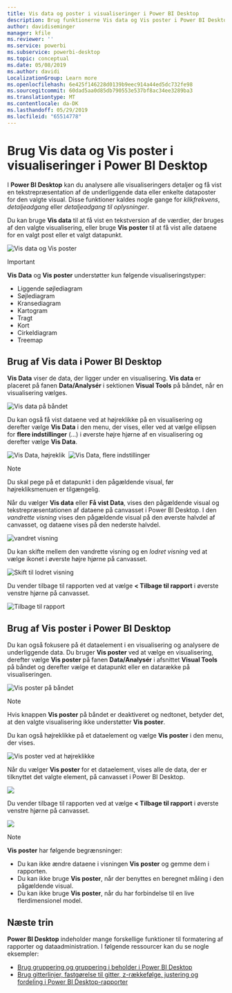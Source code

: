 ```yaml
---
title: Vis data og poster i visualiseringer i Power BI Desktop
description: Brug funktionerne Vis data og Vis poster i Power BI Desktop til at analysere oplysninger
author: davidiseminger
manager: kfile
ms.reviewer: ''
ms.service: powerbi
ms.subservice: powerbi-desktop
ms.topic: conceptual
ms.date: 05/08/2019
ms.author: davidi
LocalizationGroup: Learn more
ms.openlocfilehash: 6e425f146228d0139b9eec914a44ed5dc732fe98
ms.sourcegitcommit: 60dad5aa0d85db790553e537bf8ac34ee3289ba3
ms.translationtype: MT
ms.contentlocale: da-DK
ms.lasthandoff: 05/29/2019
ms.locfileid: "65514778"
---
```

# <a name="use-see-data-and-see-records-in-power-bi-desktop"></a>Brug Vis data og Vis poster i visualiseringer i Power BI Desktop
I **Power BI Desktop** kan du analysere alle visualiseringers detaljer og få vist en tekstrepræsentation af de underliggende data eller enkelte dataposter for den valgte visual. Disse funktioner kaldes nogle gange for *klikfrekvens*, *detaljeadgang* eller *detaljeadgang til oplysninger*.

Du kan bruge **Vis data** til at få vist en tekstversion af de værdier, der bruges af den valgte visualisering, eller bruge **Vis poster** til at få vist alle dataene for en valgt post eller et valgt datapunkt. 

![Vis data og Vis poster](media/desktop-see-data-see-records/see-data-record.png)

>[!IMPORTANT]
>**Vis Data** og **Vis poster** understøtter kun følgende visualiseringstyper:
>  - Liggende søjlediagram
>  - Søjlediagram
>  - Kransediagram
>  - Kartogram
>  - Tragt
>  - Kort
>  - Cirkeldiagram
>  - Treemap

## <a name="use-see-data-in-power-bi-desktop"></a>Brug af Vis data i Power BI Desktop

**Vis Data** viser de data, der ligger under en visualisering. **Vis data** er placeret på fanen **Data/Analysér** i sektionen **Visual Tools** på båndet, når en visualisering vælges.

![Vis data på båndet](media/desktop-see-data-see-records/see-data1.png)

Du kan også få vist dataene ved at højreklikke på en visualisering og derefter vælge **Vis Data** i den menu, der vises, eller ved at vælge ellipsen for **flere indstillinger** (...) i øverste højre hjørne af en visualisering og derefter vælge **Vis Data**.

![Vis Data, højreklik](media/desktop-see-data-see-records/see-data2.png)&nbsp;&nbsp;![Vis Data, flere indstillinger](media/desktop-see-data-see-records/see-data3.png)

> [!NOTE]
> Du skal pege på et datapunkt i den pågældende visual, før højrekliksmenuen er tilgængelig.

Når du vælger **Vis data** eller **Få vist Data**, vises den pågældende visual og tekstrepræsentationen af dataene på canvasset i Power BI Desktop. I den *vandrette visning* vises den pågældende visual på den øverste halvdel af canvasset, og dataene vises på den nederste halvdel. 

![vandret visning](media/desktop-see-data-see-records/see-data4a.png)

Du kan skifte mellem den vandrette visning og en *lodret visning* ved at vælge ikonet i øverste højre hjørne på canvasset.

![Skift til lodret visning](media/desktop-see-data-see-records/see-data4.png)

Du vender tilbage til rapporten ved at vælge **< Tilbage til rapport** i øverste venstre hjørne på canvasset.

![Tilbage til rapport](media/desktop-see-data-see-records/see-data5.png)

## <a name="use-see-records-in-power-bi-desktop"></a>Brug af Vis poster i Power BI Desktop

Du kan også fokusere på ét dataelement i en visualisering og analysere de underliggende data. Du bruger **Vis poster** ved at vælge en visualisering, derefter vælge **Vis poster** på fanen **Data/Analysér** i afsnittet **Visual Tools** på båndet og derefter vælge et datapunkt eller en datarække på visualiseringen. 

![Vis poster på båndet](media/desktop-see-data-see-records/see-record1.png)

> [!NOTE]
> Hvis knappen **Vis poster** på båndet er deaktiveret og nedtonet, betyder det, at den valgte visualisering ikke understøtter **Vis poster**.

Du kan også højreklikke på et dataelement og vælge **Vis poster** i den menu, der vises.

![Vis poster ved at højreklikke](media/desktop-see-data-see-records/see-record2.png)

Når du vælger **Vis poster** for et dataelement, vises alle de data, der er tilknyttet det valgte element, på canvasset i Power BI Desktop. 

![](media/desktop-see-data-see-records/see-record3.png)

Du vender tilbage til rapporten ved at vælge **< Tilbage til rapport** i øverste venstre hjørne på canvasset.

![](media/desktop-see-data-see-records/see-record4.png)

> [!NOTE]
>**Vis poster** har følgende begrænsninger:
> - Du kan ikke ændre dataene i visningen **Vis poster** og gemme dem i rapporten.
> - Du kan ikke bruge **Vis poster**, når der benyttes en beregnet måling i den pågældende visual.
> - Du kan ikke bruge **Vis poster**, når du har forbindelse til en live flerdimensionel model.

## <a name="next-steps"></a>Næste trin
**Power BI Desktop** indeholder mange forskellige funktioner til formatering af rapporter og dataadministration. I følgende ressourcer kan du se nogle eksempler:

* [Brug gruppering og gruppering i beholder i Power BI Desktop](desktop-grouping-and-binning.md)
* [Brug gitterlinjer, fastgørelse til gitter, z-rækkefølge, justering og fordeling i Power BI Desktop-rapporter](desktop-gridlines-snap-to-grid.md)

